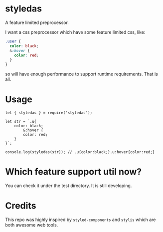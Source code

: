 # styledas

A feature limited preprocessor.

I want a css preprocessor which have some feature limited css, like:

```css
.user {
  color: black;
  &:hover {
    color: red;
  }
}
```

so will have enough performance to support runtime requirements. That is all.

# Usage

```node
let { styledas } = require('styledas');

let str = `.u{
    color: black;
    	&:hover {
        color: red;
    }
}`;

console.log(styledas(str)); // .u{color:black;}.u:hover{color:red;}
```

# Which feature support util now?

You can check it under the test directory. It is still developing.

# Credits

This repo was highly inspired by `styled-components` and `stylis` which are both awesome web tools.
